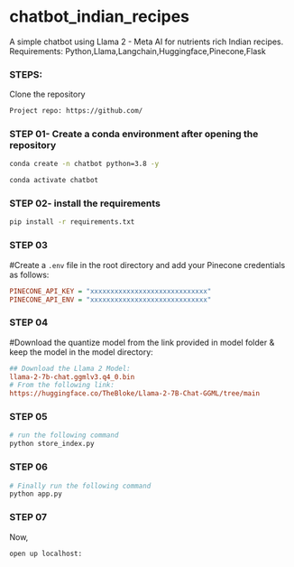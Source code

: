 # chatbot_indian_recipes
A simple chatbot using Llama 2 - Meta AI for nutrients rich Indian recipes.
Requirements: Python,Llama,Langchain,Huggingface,Pinecone,Flask

### STEPS:

Clone the repository

```bash
Project repo: https://github.com/
```

### STEP 01- Create a conda environment after opening the repository

```bash
conda create -n chatbot python=3.8 -y
```

```bash
conda activate chatbot
```

### STEP 02- install the requirements
```bash
pip install -r requirements.txt
```

### STEP 03
#Create a `.env` file in the root directory and add your Pinecone credentials as follows:

```ini
PINECONE_API_KEY = "xxxxxxxxxxxxxxxxxxxxxxxxxxxxx"
PINECONE_API_ENV = "xxxxxxxxxxxxxxxxxxxxxxxxxxxxx"
```

### STEP 04
#Download the quantize model from the link provided in model folder & keep the model in the model directory:

```ini
## Download the Llama 2 Model:
llama-2-7b-chat.ggmlv3.q4_0.bin
# From the following link:
https://huggingface.co/TheBloke/Llama-2-7B-Chat-GGML/tree/main
```

### STEP 05
```bash
# run the following command
python store_index.py
```

### STEP 06
```bash
# Finally run the following command
python app.py
```

### STEP 07
Now,
```bash
open up localhost:
```




